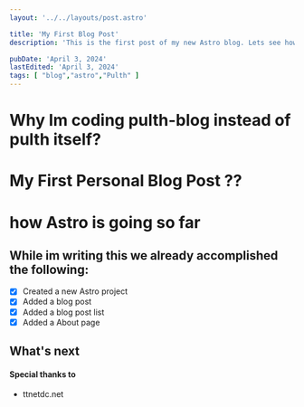 ```yaml
---
layout: '../../layouts/post.astro'

title: 'My First Blog Post'
description: 'This is the first post of my new Astro blog. Lets see how it goes!'

pubDate: 'April 3, 2024'
lastEdited: 'April 3, 2024'
tags: [ "blog","astro","Pulth" ]
---
```


# Why Im coding pulth-blog instead of pulth itself?

# My First Personal Blog Post ??

# how Astro is going so far

## While im writing this we already accomplished the following:

- [x] Created a new Astro project
- [x] Added a blog post
- [x] Added a blog post list
- [x] Added a About page

## What's next

#### Special thanks to

- ttnetdc.net
